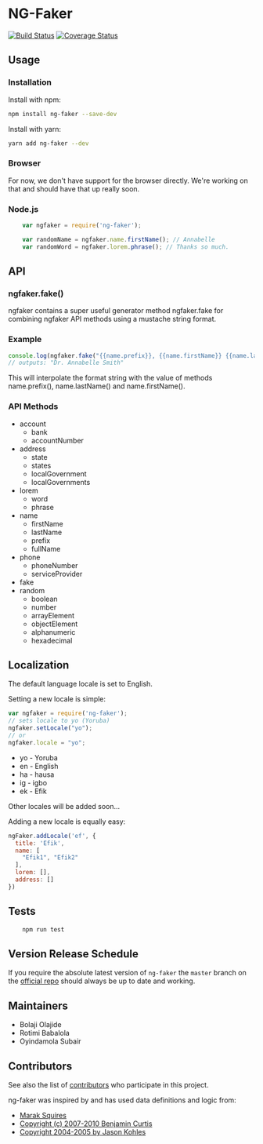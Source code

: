 # NG-Faker

[![Build Status](https://travis-ci.org/BolajiOlajide/ng-faker.svg?branch=master)](https://travis-ci.org/BolajiOlajide/ng-faker)
[![Coverage Status](https://coveralls.io/repos/github/BolajiOlajide/ng-faker/badge.svg?branch=master)](https://coveralls.io/github/BolajiOlajide/ng-faker?branch=master)

## Usage

### Installation

Install with npm:

```sh
npm install ng-faker --save-dev
```

Install with yarn:

```sh
yarn add ng-faker --dev
```

### Browser

For now, we don't have support for the browser directly. We're working on that and should have that up really soon.

### Node.js

```js
    var ngfaker = require('ng-faker');

    var randomName = ngfaker.name.firstName(); // Annabelle
    var randomWord = ngfaker.lorem.phrase(); // Thanks so much.
```

## API

### ngfaker.fake()

ngfaker contains a super useful generator method ngfaker.fake for combining ngfaker API methods using a mustache string format.

### Example

```js
console.log(ngfaker.fake("{{name.prefix}}, {{name.firstName}} {{name.lastName}}"));
// outputs: "Dr. Annabelle Smith"
```

This will interpolate the format string with the value of methods name.prefix(), name.lastName() and name.firstName().

### API Methods

* account
  * bank
  * accountNumber
* address
  * state
  * states
  * localGovernment
  * localGovernments
* lorem
  * word
  * phrase
* name
  * firstName
  * lastName
  * prefix
  * fullName
* phone
  * phoneNumber
  * serviceProvider
* fake
* random
  * boolean
  * number
  * arrayElement
  * objectElement
  * alphanumeric
  * hexadecimal

## Localization

The default language locale is set to English.

Setting a new locale is simple:

```js
var ngfaker = require('ng-faker');
// sets locale to yo (Yoruba)
ngfaker.setLocale("yo");
// or
ngfaker.locale = "yo";
```

 * yo - Yoruba
 * en - English
 * ha - hausa
 * ig - igbo
 * ek - Efik

 Other locales will be added soon...

Adding a new locale is equally easy:

```js
ngFaker.addLocale('ef', {
  title: 'Efik',
  name: [
    "Efik1", "Efik2"
  ],
  lorem: [],
  address: []
})
```

## Tests

```sh
    npm run test
```

## Version Release Schedule

If you require the absolute latest version of `ng-faker` the `master` branch on the [official repo](http://github.com/BolajiOlajide/ng-faker/) should always be up to date and working.

## Maintainers

* Bolaji Olajide
* Rotimi Babalola
* Oyindamola Subair

## Contributors

See also the list of [contributors](https://github.com/BolajiOlajide/ng-faker/contributors) who participate in this project.

ng-faker was inspired by and has used data definitions and logic from:

* [Marak Squires](https://github.com/Marak/faker.js)
* [Copyright (c) 2007-2010 Benjamin Curtis](https://github.com/stympy/faker/)
* [Copyright 2004-2005 by Jason Kohles](http://search.cpan.org/~jasonk/Data-Faker-0.07/)

